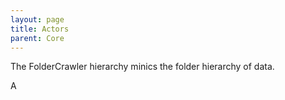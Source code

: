 ```yaml
---
layout: page
title: Actors
parent: Core
---
```


The FolderCrawler hierarchy minics the folder hierarchy of data.

A
